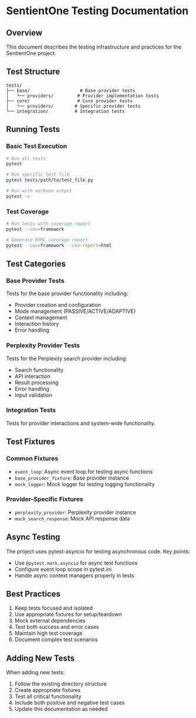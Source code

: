 # SentientOne Testing Documentation

## Overview
This document describes the testing infrastructure and practices for the SentientOne project.

## Test Structure
```
tests/
├── base/                   # Base provider tests
│   └── providers/         # Provider implementation tests
├── core/                  # Core provider tests
│   └── providers/        # Specific provider tests
└── integration/          # Integration tests
```

## Running Tests

### Basic Test Execution
```bash
# Run all tests
pytest

# Run specific test file
pytest tests/path/to/test_file.py

# Run with verbose output
pytest -v
```

### Test Coverage
```bash
# Run tests with coverage report
pytest --cov=framework

# Generate HTML coverage report
pytest --cov=framework --cov-report=html
```

## Test Categories

### Base Provider Tests
Tests for the base provider functionality including:
- Provider creation and configuration
- Mode management (PASSIVE/ACTIVE/ADAPTIVE)
- Context management
- Interaction history
- Error handling

### Perplexity Provider Tests
Tests for the Perplexity search provider including:
- Search functionality
- API interaction
- Result processing
- Error handling
- Input validation

### Integration Tests
Tests for provider interactions and system-wide functionality.

## Test Fixtures

### Common Fixtures
- `event_loop`: Async event loop for testing async functions
- `base_provider_fixture`: Base provider instance
- `mock_logger`: Mock logger for testing logging functionality

### Provider-Specific Fixtures
- `perplexity_provider`: Perplexity provider instance
- `mock_search_response`: Mock API response data

## Async Testing
The project uses pytest-asyncio for testing asynchronous code. Key points:
- Use `@pytest.mark.asyncio` for async test functions
- Configure event loop scope in pytest.ini
- Handle async context managers properly in tests

## Best Practices
1. Keep tests focused and isolated
2. Use appropriate fixtures for setup/teardown
3. Mock external dependencies
4. Test both success and error cases
5. Maintain high test coverage
6. Document complex test scenarios

## Adding New Tests
When adding new tests:
1. Follow the existing directory structure
2. Create appropriate fixtures
3. Test all critical functionality
4. Include both positive and negative test cases
5. Update this documentation as needed
